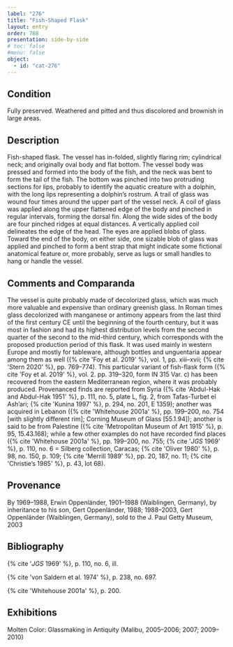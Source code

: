 ```yaml
---
label: "276"
title: "Fish-Shaped Flask"
layout: entry
order: 788
presentation: side-by-side
# toc: false
#menu: false 
object:
  - id: "cat-276"
---
```


## Condition

Fully preserved. Weathered and pitted and thus discolored and brownish in large areas.

## Description

Fish-shaped flask. The vessel has in-folded, slightly flaring rim; cylindrical neck; and originally oval body and flat bottom. The vessel body was pressed and formed into the body of the fish, and the neck was bent to form the tail of the fish. The bottom was pinched into two protruding sections for lips, probably to identify the aquatic creature with a dolphin, with the long lips representing a dolphin’s rostrum. A trail of glass was wound four times around the upper part of the vessel neck. A coil of glass was applied along the upper flattened edge of the body and pinched in regular intervals, forming the dorsal fin. Along the wide sides of the body are four pinched ridges at equal distances. A vertically applied coil delineates the edge of the head. The eyes are applied blobs of glass. Toward the end of the body, on either side, one sizable blob of glass was applied and pinched to form a bent strap that might indicate some fictional anatomical feature or, more probably, serve as lugs or small handles to hang or handle the vessel.

## Comments and Comparanda

The vessel is quite probably made of decolorized glass, which was much more valuable and expensive than ordinary greenish glass. In Roman times glass decolorized with manganese or antimony appears from the last third of the first century CE until the beginning of the fourth century, but it was most in fashion and had its highest distribution levels from the second quarter of the second to the mid-third century, which corresponds with the proposed production period of this flask. It was used mainly in western Europe and mostly for tableware, although bottles and unguentaria appear among them as well ({% cite 'Foy et al. 2019' %}, vol. 1, pp. xiii–xvii; {% cite 'Stern 2020' %}, pp. 769–774). This particular variant of fish-flask form ({% cite 'Foy et al. 2019' %}, vol. 2. pp. 319–320, form IN 315 Var. c) has been recovered from the eastern Mediterranean region, where it was probably produced. Provenanced finds are reported from Syria ({% cite 'Abdul-Hak and Abdul-Hak 1951' %}, p. 111, no. 5, plate L, fig. 2, from Tafas-Turbet el Ash’ari; {% cite 'Kunina 1997' %}, p. 294, no. 201, E 1359); another was acquired in Lebanon ({% cite 'Whitehouse 2001a' %}, pp. 199–200, no. 754 [with slightly different rim]; Corning Museum of Glass [55.1.94]); another is said to be from Palestine ({% cite 'Metropolitan Museum of Art 1915' %}, p. 95, 15.43.168); while a few other examples do not have recorded find places ({% cite 'Whitehouse 2001a' %}, pp. 199–200, no. 755; {% cite '*JGS* 1969' %}, p. 110, no. 6 = Silberg collection, Caracas; {% cite 'Oliver 1980' %}, p. 98, no. 150, p. 109; {% cite 'Merrill 1989' %}, pp. 20, 187, no. 11; {% cite 'Christie’s 1985' %}, p. 43, lot 68).

## Provenance

By 1969–1988, Erwin Oppenländer, 1901–1988 (Waiblingen, Germany), by inheritance to his son, Gert Oppenländer, 1988; 1988–2003, Gert Oppenländer (Waiblingen, Germany), sold to the J. Paul Getty Museum, 2003

## Bibliography

{% cite '*JGS* 1969' %}, p. 110, no. 6, ill.

{% cite 'von Saldern et al. 1974' %}, p. 238, no. 697.

{% cite 'Whitehouse 2001a' %}, p. 200.

## Exhibitions

Molten Color: Glassmaking in Antiquity (Malibu, 2005–2006; 2007; 2009–2010)
